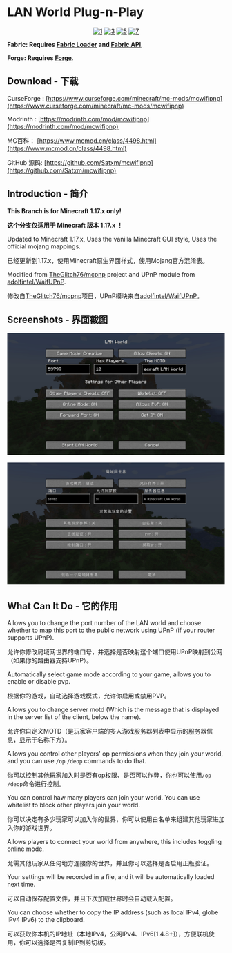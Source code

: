 # LAN World Plug-n-Play

<div align="center">

[![1][1]][2] [![3][3]][4] [![5][5]][6] [![7][7]][8]

</div>

[1]: https://img.shields.io/modrinth/dt/RTWpcTBp?label=Modrinth%0aDownloads&logo=modrinth&style=flat&color=45A35F&labelColor=2D2D2D
[2]: https://modrinth.com/mod/mcwifipnp

[3]: https://img.shields.io/curseforge/dt/450250?label=CurseForge%0aDownloads&logo=curseforge&style=flat&color=E36639&labelColor=2D2D2D
[4]: https://www.curseforge.com/minecraft/mc-mods/mcwifipnp


[5]: https://img.shields.io/badge/Available%20for-%201.15%20to%201.20-47376F?logo=files&color=377BCB&labelColor=2D2D2D
[6]: https://modrinth.com/mod/mcwifipnp/versions

[7]: https://img.shields.io/github/license/Satxm/mcwifipnp?label=License&logo=github&style=flat&color=E51050&labelColor=2D2D2D
[8]: https://github.com/satxm/mcwifipnp


**Fabric: Requires [Fabric Loader](https://fabricmc.net/use/) and [Fabric API](https://modrinth.com/mod/fabric-api)**,

**Forge: Requires [Forge](https://files.minecraftforge.net/net/minecraftforge/forge/)**.

## Download - 下载

CurseForge : [https://www.curseforge.com/minecraft/mc-mods/mcwifipnp](https://www.curseforge.com/minecraft/mc-mods/mcwifipnp)

Modrinth : [https://modrinth.com/mod/mcwifipnp](https://modrinth.com/mod/mcwifipnp)

MC百科： [https://www.mcmod.cn/class/4498.html](https://www.mcmod.cn/class/4498.html)

GitHub 源码: [https://github.com/Satxm/mcwifipnp](https://github.com/Satxm/mcwifipnp)

## Introduction - 简介

**This Branch is for Minecraft 1.17.x only!**

**这个分支仅适用于 Minecraft 版本 1.17.x ！**

Updated to Minecraft 1.17.x, Uses the vanilla Minecraft GUI style, Uses the official mojang mappings.

已经更新到1.17.x，使用Minecraft原生界面样式，使用Mojang官方混淆表。

Modified from [TheGlitch76/mcpnp](https://github.com/TheGlitch76/mcpnp) project and UPnP module from [adolfintel/WaifUPnP](https://github.com/adolfintel/WaifUPnP).

修改自[TheGlitch76/mcpnp](https://github.com/TheGlitch76/mcpnp)项目，UPnP模块来自[adolfintel/WaifUPnP](https://github.com/adolfintel/WaifUPnP)。

## Screenshots - 界面截图

<div align="center">

![GUI EN-US](https://github.com/Satxm/images/raw/main/en.jpg)

![GUI ZH-CN](https://github.com/Satxm/images/raw/main/zh.jpg)

</div>

## What Can It Do - 它的作用

Allows you to change the port number of the LAN world and choose whether to map this port to the public network using UPnP (if your router supports UPnP).

允许你修改局域网世界的端口号，并选择是否映射这个端口使用UPnP映射到公网（如果你的路由器支持UPnP）。

Automatically select game mode according to your game, allows you to enable or disable pvp.

根据你的游戏，自动选择游戏模式，允许你启用或禁用PVP。

Allows you to change server motd (Which is the message that is displayed in the server list of the client, below the name).

允许你自定义MOTD（是玩家客户端的多人游戏服务器列表中显示的服务器信息，显示于名称下方）。

Allows you control other players' op permissions when they join your world, and you can use ```/op``` ```/deop``` commands to do that.

你可以控制其他玩家加入时是否有op权限、是否可以作弊，你也可以使用```/op``` ```/deop```命令进行控制。


You can control haw many players can join your world. You can use whitelist to block other players join your world.

你可以决定有多少玩家可以加入你的世界，你可以使用白名单来组建其他玩家进加入你的游戏世界。

Allows players to connect your world from anywhere, this includes toggling online mode.

允需其他玩家从任何地方连接你的世界，并且你可以选择是否启用正版验证。

Your settings will be recorded in a file, and it will be automatically loaded next time.

可以自动保存配置文件，并且下次加载世界时会自动载入配置。

You can choose whether to copy the IP address (such as local IPv4, globe IPv4 IPv6) to the clipboard.

可以获取你本机的IP地址（本地IPv4，公网IPv4、IPv6[1.4.8+]），方便联机使用，你可以选择是否复制IP到剪切板。
